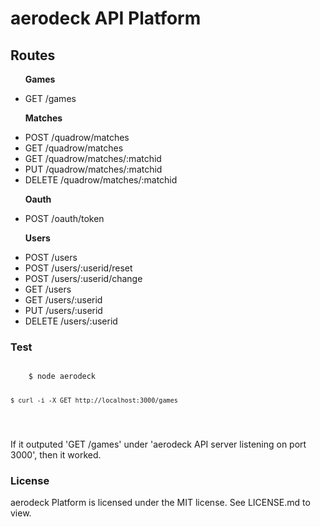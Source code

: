<h1>aerodeck API Platform</h1>

<h2>Routes</h2>
<ul>
	<p><b>Games</b></p>
	<li>
		GET /games
	</li>
	<p><b>Matches</b></p>
	<li>
		POST /quadrow/matches
	</li>
	<li>
		GET /quadrow/matches
	</li>
	<li>
		GET /quadrow/matches/:matchid
	</li>
	<li>
		PUT /quadrow/matches/:matchid
	</li>
	<li>
		DELETE /quadrow/matches/:matchid
	</li>
	<p><b>Oauth</b></p>
	<li>
		POST /oauth/token
	</li>
	<p><b>Users</b></p>
	<li>
		POST /users
	</li>
	<li>
		POST /users/:userid/reset
	</li>
	<li>
		POST /users/:userid/change
	</li>
	<li>
		GET /users
	</li>
	<li>
		GET /users/:userid
	</li>
	<li>
		PUT /users/:userid
	</li>
	<li>
		DELETE /users/:userid
	</li>
</ul>
<h3>Test</h3>
<pre>
<code>
	$ node aerodeck

	$ curl -i -X GET http://localhost:3000/games
</code>
</pre>
<p>If it outputed 'GET /games' under 'aerodeck API server listening on port 3000', then it worked.</p>
<h3>License</h3>
<p>aerodeck Platform is licensed under the MIT license. See LICENSE.md to view.</p> 
